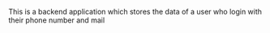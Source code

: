 This is a backend application which stores the data of a user who login with their phone number and mail 
